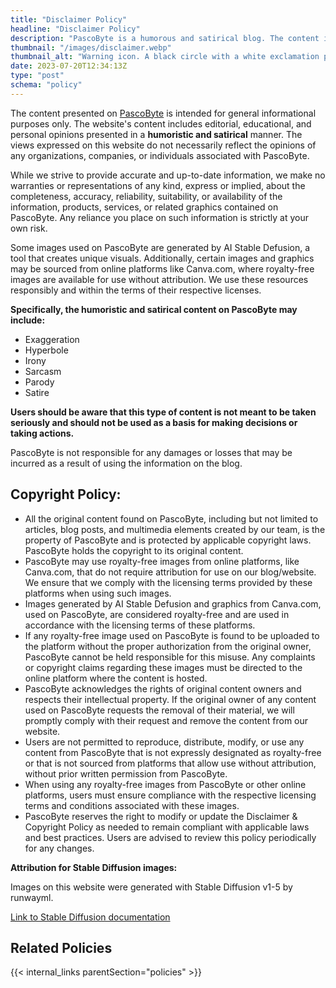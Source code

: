 ```yaml
---
title: "Disclaimer Policy"
headline: "Disclaimer Policy"
description: "PascoByte is a humorous and satirical blog. The content is not meant to be taken seriously. Read the disclaimer to learn more."
thumbnail: "/images/disclaimer.webp"
thumbnail_alt: "Warning icon. A black circle with a white exclamation point in the center, on a green background."
date: 2023-07-20T12:34:13Z
type: "post"
schema: "policy"
---
```


The content presented on [PascoByte](/) is intended for general informational purposes only. The website's content includes editorial, educational, and personal opinions presented in a **humoristic and satirical** manner. The views expressed on this website do not necessarily reflect the opinions of any organizations, companies, or individuals associated with PascoByte.

While we strive to provide accurate and up-to-date information, we make no warranties or representations of any kind, express or implied, about the completeness, accuracy, reliability, suitability, or availability of the information, products, services, or related graphics contained on PascoByte. Any reliance you place on such information is strictly at your own risk.

Some images used on PascoByte are generated by AI Stable Defusion, a tool that creates unique visuals. Additionally, certain images and graphics may be sourced from online platforms like Canva.com, where royalty-free images are available for use without attribution. We use these resources responsibly and within the terms of their respective licenses.

**Specifically, the humoristic and satirical content on PascoByte may include:**

- Exaggeration
- Hyperbole
- Irony
- Sarcasm
- Parody
- Satire

**Users should be aware that this type of content is not meant to be taken seriously and should not be used as a basis for making decisions or taking actions.**

PascoByte is not responsible for any damages or losses that may be incurred as a result of using the information on the blog.

## Copyright Policy:

- All the original content found on PascoByte, including but not limited to articles, blog posts, and multimedia elements created by our team, is the property of PascoByte and is protected by applicable copyright laws. PascoByte holds the copyright to its original content.
- PascoByte may use royalty-free images from online platforms, like Canva.com, that do not require attribution for use on our blog/website. We ensure that we comply with the licensing terms provided by these platforms when using such images.
- Images generated by AI Stable Defusion and graphics from Canva.com, used on PascoByte, are considered royalty-free and are used in accordance with the licensing terms of these platforms.
- If any royalty-free image used on PascoByte is found to be uploaded to the platform without the proper authorization from the original owner, PascoByte cannot be held responsible for this misuse. Any complaints or copyright claims regarding these images must be directed to the online platform where the content is hosted.
- PascoByte acknowledges the rights of original content owners and respects their intellectual property. If the original owner of any content used on PascoByte requests the removal of their material, we will promptly comply with their request and remove the content from our website.
- Users are not permitted to reproduce, distribute, modify, or use any content from PascoByte that is not expressly designated as royalty-free or that is not sourced from platforms that allow use without attribution, without prior written permission from PascoByte.
- When using any royalty-free images from PascoByte or other online platforms, users must ensure compliance with the respective licensing terms and conditions associated with these images.
- PascoByte reserves the right to modify or update the Disclaimer & Copyright Policy as needed to remain compliant with applicable laws and best practices. Users are advised to review this policy periodically for any changes.

**Attribution for Stable Diffusion images:**

Images on this website were generated with Stable Diffusion v1-5 by runwayml.

[Link to Stable Diffusion documentation](https://huggingface.co/runwayml/stable-diffusion-v1-5)

## Related Policies

{{< internal_links parentSection="policies" >}}
